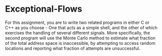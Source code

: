 # Exceptional-Flows
For this assignment, you are to write two related programs in either C or C++ as you choose - One that acts as a simple shell, and the other of which exercises the handling of several different signals. More specifically, the second program will use the Monte Carlo method to estimate what fraction of the total address space is inaccessible, by attempting to access random locations and reporting what fraction of attempts are unsuccessful. 

